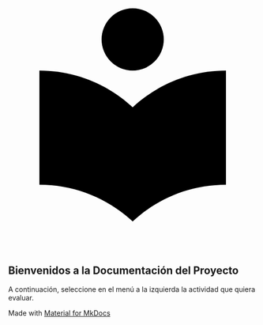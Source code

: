<!doctype html>
<html lang="en" class="no-js">
  <head>
      <meta charset="utf-8">
      <meta name="viewport" content="width=device-width,initial-scale=1">
      <link rel="icon" href="assets/images/favicon.png">
      <meta name="generator" content="mkdocs-1.6.1, mkdocs-material-9.6.3">
      <title>Documentación del Proyecto</title>
      <link rel="stylesheet" href="assets/stylesheets/main.d7758b05.min.css">
      <link rel="preconnect" href="https://fonts.gstatic.com" crossorigin>
      <link rel="stylesheet" href="https://fonts.googleapis.com/css?family=Roboto:300,300i,400,400i,700,700i%7CRoboto+Mono:400,400i,700,700i&display=fallback">
      <style>:root{--md-text-font:"Roboto";--md-code-font:"Roboto Mono"}</style>
      <script>__md_scope=new URL(".",location),__md_get=(e,_=localStorage,t=__md_scope)=>JSON.parse(_.getItem(t.pathname+"."+e)),__md_set=(e,_,t=localStorage,a=__md_scope)=>{try{t.setItem(a.pathname+"."+e,JSON.stringify(_))}catch(e){}}</script>
      <style>
        /* Ocultar enlaces a archivos específicos en la pantalla inicial */
        .md-content a[href$=".md"], .md-content a[href$=".pdf"] {
            display: none;
        }
      </style>
  </head>
  <body dir="ltr">
    <header class="md-header md-header--shadow" data-md-component="header">
      <nav class="md-header__inner md-grid" aria-label="Header">
        <a href="." title="Documentación del Proyecto" class="md-header__button md-logo" aria-label="Documentación del Proyecto">
          <svg xmlns="http://www.w3.org/2000/svg" viewBox="0 0 24 24"><path d="M12 8a3 3 0 0 0 3-3 3 3 0 0 0-3-3 3 3 0 0 0-3 3 3 3 0 0 0 3 3m0 3.54C9.64 9.35 6.5 8 3 8v11c3.5 0 6.64 1.35 9 3.54 2.36-2.19 5.5-3.54 9-3.54V8c-3.5 0-6.64 1.35-9 3.54"/></svg>
        </a>
      </nav>
    </header>
    <div class="md-container" data-md-component="container">
      <main class="md-main" data-md-component="main">
        <div class="md-main__inner md-grid">
          <div class="md-content" data-md-component="content">
            <article class="md-content__inner md-typeset">
              <h1 id="bienvenidos-a-la-documentacion-del-proyecto">Bienvenidos a la Documentación del Proyecto</h1>
              <p>A continuación, seleccione en el menú a la izquierda la actividad que quiera evaluar.</p>
            </article>
          </div>
        </div>
      </main>
    </div>
    <footer class="md-footer">
      <div class="md-footer-meta md-typeset">
        <div class="md-footer-meta__inner md-grid">
          <div class="md-copyright">
            Made with <a href="https://squidfunk.github.io/mkdocs-material/" target="_blank" rel="noopener">Material for MkDocs</a>
          </div>
        </div>
      </div>
    </footer>
  </body>
</html>